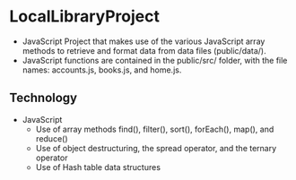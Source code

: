 # LocalLibraryProject

* JavaScript Project that makes use of the various JavaScript array methods to retrieve and format data from data files (public/data/). 
* JavaScript functions are contained in the public/src/ folder, with the file names: accounts.js, books.js, and home.js.

## Technology

* JavaScript
  * Use of array methods find(), filter(), sort(), forEach(), map(), and reduce()
  * Use of object destructuring, the spread operator, and the ternary operator 
  * Use of Hash table data structures
